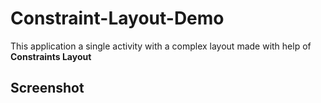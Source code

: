 # Constraint-Layout-Demo
This application a single activity with a complex layout made with help of **Constraints Layout**

## Screenshot
